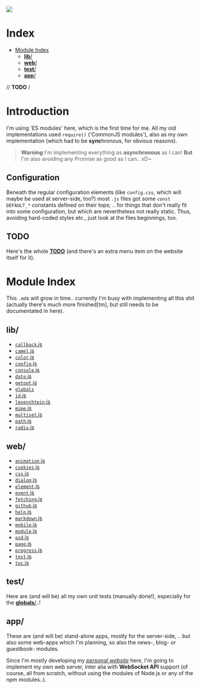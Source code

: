 <img src="https://kekse.biz/github.php?draw&override=github:v4&text=`v4`&draw" />

# Index
* [Module Index](#module-index)
	* [**lib**/](#lib)
	* [**web**/](#web)
	* [**test**/](#test)
	* [**app**/](#app)

// <b>TODO</b> /

# Introduction
I'm using 'ES modules' here, which is the first time for me.
All my old implementations used `require()` ('CommonJS modules'),
also as my own implementation (which had to be **sync**hronous,
for obvious reasons).

> **Warning**
> I'm implementing everything as **asynchronous** as I can!
> **But** I'm also avoiding any Promise as good as I can.. xD~

## Configuration
Beneath the regular configuration elements (like `config.css`, which will maybe be used at
server-side, too?) most `.js` files got some `const DEFAULT_*` constants defined on their
tops; .. for things that don't really fit into some configuration, but which are nevertheless
not really static. Thus, avoiding hard-coded styles etc., just look at the files beginnings, too.

## TODO
Here's the whole [**TODO**](https://kekse.biz/home/todo/) (and there's an extra menu item on
the website itself for it).

# Module Index
This `.md`s will grow in time.. currently I'm busy with implementing
all this shit (actually there's much more finished\[tm\], but still
needs to be documentated in here).

## **lib**/
* [`callback`.js](lib/callback.md)
* [`camel`.js](lib/camel.md)
* [`color`.js](lib/color.md)
* [`config`.js](lib/config.md)
* [`console`.js](lib/console.md)
* [`date`.js](lib/date.md)
* [`getopt`.js](lib/getopt.md)
* [`globals`](lib/globals/README.md)
* [`id`.js](lib/id.md)
* [`levenshtein`.js](lib/levenshtein.md)
* [`mime`.js](lib/mime.md)
* [`multiset`.js](lib/multiset.md)
* [`path`.js](lib/path.md)
* [`radix`.js](lib/radix.md)

## **web**/
* [`animation`.js](web/animation.md)
* [`cookies`.js](web/cookies.md)
* [`css`.js](web/css.md)
* [`dialog`.js](web/dialog.md)
* [`element`.js](web/element.md)
* [`event`.js](web/event.md)
* [`fetching`.js](web/fetching.md)
* [`github`.js](web/github.md)
* [`help`.js](web/help.md)
* [`markdown`.js](web/markdown.md)
* [`mobile`.js](web/mobile.md)
* [`module`.js](web/module.md)
* [`osd`.js](web/osd.md)
* [`page`.js](web/page.md)
* [`progress`.js](web/progress.md)
* [`test`.js](web/test.md)
* [`toc`.js](web/toc.md)

## **test**/
Here are (and will be) all my own unit tests (manually done!), especially
for the [**globals**/](lib/globals/README.md)..!

## **app**/
These are (and will be) stand-alone apps, mostly for the server-side, .. but
also some web-apps which I'm planning, so also the news-, blog- or guestbook-
modules.

Since I'm mostly developing my [_personal website_](https://kekse.biz/) here,
I'm going to implement my own web server, inter alia with **WebSocket API**
support (of course, all from scratch, without using the modules of Node.js
or any of the npm modules..).

